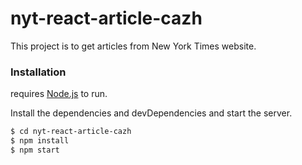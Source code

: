 # nyt-react-article-cazh

This project is to get articles from New York Times website.


### Installation

requires [Node.js](https://nodejs.org/) to run.

Install the dependencies and devDependencies and start the server.

```sh
$ cd nyt-react-article-cazh
$ npm install
$ npm start
```